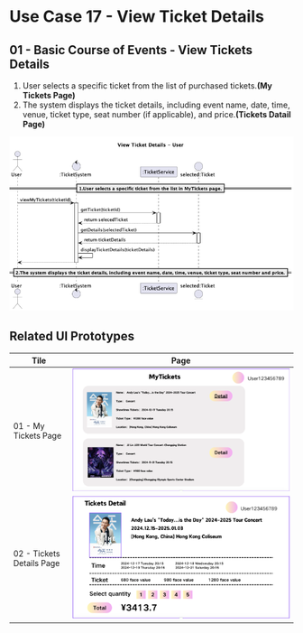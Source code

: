 # Use Case 17 - View Ticket Details

## 01 - Basic Course of Events - View Tickets Details
1. User selects a specific ticket from the list of purchased tickets.**(My Tickets Page)**
2. The system displays the ticket details, including event name, date, time, venue, ticket type, seat number (if applicable), and price.**(Tickets Datail Page)**

![Use Case Name - Basic Course of Events](/02-analysis/usecases/images/17-view-ticket-details.png)

## Related UI Prototypes
| Tile                      | Page                                                           |
|---------------------------|----------------------------------------------------------------|
| 01 - My Tickets Page      | ![My Tickets Page](/01-requirements/ui/21-my-tickets.png)           |
| 02 - Tickets Details Page | ![Tickets Details Page](/01-requirements/ui/24-ticket-detail.png) |